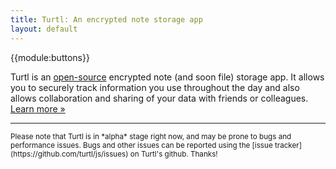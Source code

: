 ```yaml
---
title: Turtl: An encrypted note storage app
layout: default
---
```


{{module:buttons}}

Turtl is an [open-source](https://github.com/turtl) encrypted note (and soon
file) storage app. It allows you to securely track information you use
throughout the day and also allows collaboration and sharing of your data with
friends or colleagues. [Learn more &raquo;](/about)


***

<small>
Please note that Turtl is in *alpha* stage right now, and may be prone to bugs and
performance issues. Bugs and other issues can be reported using the
[issue tracker](https://github.com/turtl/js/issues) on Turtl's github. Thanks!
</small>

